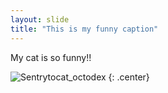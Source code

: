 ```yaml
---
layout: slide
title: "This is my funny caption"
---
```


My cat is so funny!!

![Sentrytocat_octodex](https://octodex.github.com/images/Sentrytocat_octodex.jpg)
{: .center}
